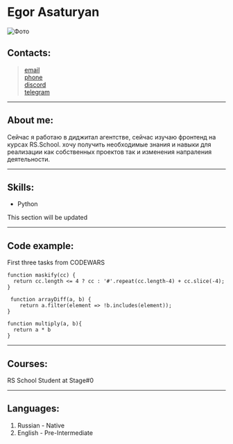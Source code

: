# Egor Asaturyan 
![Фото](https://lh3.googleusercontent.com/ogw/ADea4I74c_zB1kc9tKoRh5zOPR5MJtYZAwfH-ajRwfwAGg=s64-c-mo)
## Contacts:
> [email](mailto:egor.asaturyan@gmail.com)  
> [phone](tel:791799699)  
> [discord](https://discordapp.com/users/981231403746340934/)  
> [telegram](https://t.me/Egor_As)
***  
## About me:
Сейчас я работаю в диджитал агентстве, сейчас изучаю фронтенд на курсах RS.School.  хочу получить необходимые знания и навыки для реализации как собственных проектов так и изменения напраления деятельности.
***
## Skills:
* Python

This section will be updated
***
## Code example:
First three tasks from CODEWARS
```
function maskify(cc) {
  return cc.length <= 4 ? cc : '#'.repeat(cc.length-4) + cc.slice(-4);
}

 function arrayDiff(a, b) {
    return a.filter(element => !b.includes(element));
}

function multiply(a, b){
  return a * b
}

```
***
## Courses:
RS School Student at Stage#0
***
## Languages:
1. Russian - Native
2. English - Pre-Intermediate